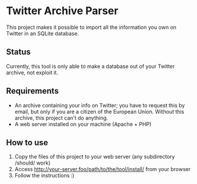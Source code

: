 # Twitter Archive Parser
This project makes it possible to import all the information you own on Twitter in an SQLite database.

## Status
Currently, this tool is only able to make a database out of your Twitter archive, not exploit it.

## Requirements
- An archive containing your info on Twitter; you have to request this by email, but only if you are a citizen of the European Union. Without this archive, this project can't do anything.
- A web server installed on your machine (Apache + PHP)

## How to use
1. Copy the files of this project to your web server (any subdirectory /should/ work)
2. Access http://your-server.foo/path/to/the/tool/install/ from your browser
3. Follow the instructions :)